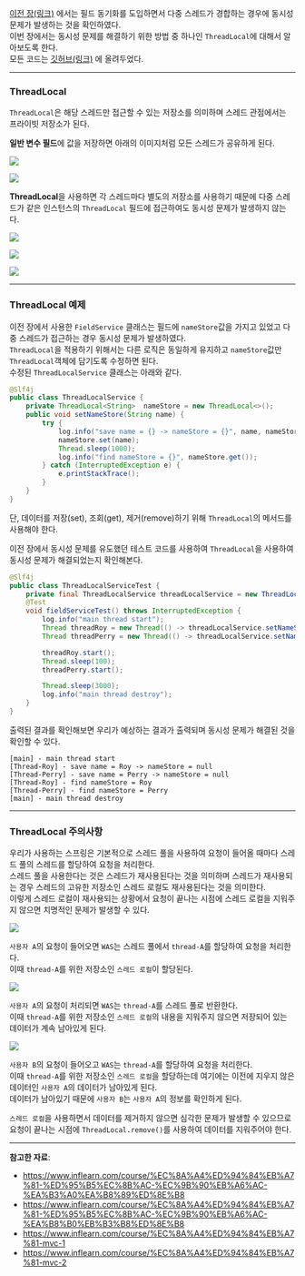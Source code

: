 [이전 장(링크)](https://imprint.tistory.com/279) 에서는 필드 동기화를 도입하면서 다중 스레드가 경합하는 경우에 동시성 문제가 발생하는 것을 확인하였다.  
이번 장에서는 동시성 문제를 해결하기 위한 방법 중 하나인 `ThreadLocal`에 대해서 알아보도록 한다.  
모든 코드는 [깃허브(링크)](https://github.com/roy-zz/spring) 에 올려두었다.

---

### ThreadLocal

`ThreadLocal`은 해당 스레드만 접근할 수 있는 저장소를 의미하며 스레드 관점에서는 프라이빗 저장소가 된다.  
  
**일반 변수 필드**에 값을 저장하면 아래의 이미지처럼 모든 스레드가 공유하게 된다.

![](image/normal-field-variable-1.png)
  
![](image/normal-field-variable-2.png)

**ThreadLocal**을 사용하면 각 스레드마다 별도의 저장소를 사용하기 때문에 다중 스레드가 같은 인스턴스의 `ThreadLocal` 필드에 접근하여도 동시성 문제가 발생하지 않는다.

![](image/thread-local-variable-1.png)
  
![](image/thread-local-variable-2.png)
  
![](image/thread-local-variable-3.png)

---

### ThreadLocal 예제 

이전 장에서 사용한 `FieldService` 클래스는 필드에 `nameStore`값을 가지고 있었고 다중 스레드가 접근하는 경우 동시성 문제가 발생하였다.  
`ThreadLocal`을 적용하기 위해서는 다른 로직은 동일하게 유지하고 `nameStore`값만 `ThreadLocal`객체에 담기도록 수정하면 된다.  
수정된 `ThreadLocalService` 클래스는 아래와 같다.

```java
@Slf4j
public class ThreadLocalService {
    private ThreadLocal<String>  nameStore = new ThreadLocal<>();
    public void setNameStore(String name) {
        try {
            log.info("save name = {} -> nameStore = {}", name, nameStore.get());
            nameStore.set(name);
            Thread.sleep(1000);
            log.info("find nameStore = {}", nameStore.get());
        } catch (InterruptedException e) {
            e.printStackTrace();
        }
    }
}
```

단, 데이터를 저장(set), 조회(get), 제거(remove)하기 위해 `ThreadLocal`의 메서드를 사용해야 한다.
  
이전 장에서 동시성 문제를 유도했던 테스트 코드를 사용하여 `ThreadLocal`을 사용하여 동시성 문제가 해결되었는지 확인해본다.

```java
@Slf4j
public class ThreadLocalServiceTest {
    private final ThreadLocalService threadLocalService = new ThreadLocalService();
    @Test
    void fieldServiceTest() throws InterruptedException {
        log.info("main thread start");
        Thread threadRoy = new Thread(() -> threadLocalService.setNameStore("Roy"), "Thread-Roy");
        Thread threadPerry = new Thread(() -> threadLocalService.setNameStore("Perry"), "Thread-Perry");

        threadRoy.start();
        Thread.sleep(100);
        threadPerry.start();

        Thread.sleep(3000);
        log.info("main thread destroy");
    }
}
```

출력된 결과를 확인해보면 우리가 예상하는 결과가 출력되며 동시성 문제가 해결된 것을 확인할 수 있다.

```
[main] - main thread start
[Thread-Roy] - save name = Roy -> nameStore = null
[Thread-Perry] - save name = Perry -> nameStore = null
[Thread-Roy] - find nameStore = Roy
[Thread-Perry] - find nameStore = Perry
[main] - main thread destroy
```

---

### ThreadLocal 주의사항

우리가 사용하는 스프링은 기본적으로 스레드 풀을 사용하여 요청이 들어올 때마다 스레드 풀의 스레드를 할당하여 요청을 처리한다.  
스레드 풀을 사용한다는 것은 스레드가 재사용된다는 것을 의미하며 스레드가 재사용되는 경우 스레드의 고유한 저장소인 스레드 로컬도 재사용된다는 것을 의미한다.  
이렇게 스레드 로컬이 재사용되는 상황에서 요청이 끝나는 시점에 스레드 로컬을 지워주지 않으면 치명적인 문제가 발생할 수 있다.

![](image/thread-local-problem-1.png)

`사용자 A`의 요청이 들어오면 `WAS`는 스레드 풀에서 `thread-A`를 할당하여 요청을 처리한다.  
이때 `thread-A`를 위한 저장소인 `스레드 로컬`이 할당된다.
  
![](image/thread-local-problem-2.png)

`사용자 A`의 요청이 처리되면 `WAS`는 `thread-A`를 스레드 풀로 반환한다.  
이때 `thread-A`를 위한 저장소인 `스레드 로컬`의 내용을 지워주지 않으면 저장되어 있는 데이터가 계속 남아있게 된다.

![](image/thread-local-problem-3.png)

`사용자 B`의 요청이 들어오고 `WAS`는 `thread-A`를 할당하여 요청을 처리한다.  
이때 `thread-A`를 위한 저장소인 `스레드 로컬`을 할당하는데 여기에는 이전에 지우지 않은 데이터인 `사용자 A`의 데이터가 남아있게 된다.  
데이터가 남아있기 때문에 `사용자 B`는 `사용자 A`의 정보를 확인하게 된다.
  
`스레드 로컬`을 사용하면서 데이터를 제거하지 않으면 심각한 문제가 발생할 수 있으므로 요청이 끝나는 시점에 `ThreadLocal.remove()`를 사용하여 데이터를 지워주어야 한다.

---

**참고한 자료**:

- https://www.inflearn.com/course/%EC%8A%A4%ED%94%84%EB%A7%81-%ED%95%B5%EC%8B%AC-%EC%9B%90%EB%A6%AC-%EA%B3%A0%EA%B8%89%ED%8E%B8
- https://www.inflearn.com/course/%EC%8A%A4%ED%94%84%EB%A7%81-%ED%95%B5%EC%8B%AC-%EC%9B%90%EB%A6%AC-%EA%B8%B0%EB%B3%B8%ED%8E%B8
- https://www.inflearn.com/course/%EC%8A%A4%ED%94%84%EB%A7%81-mvc-1
- https://www.inflearn.com/course/%EC%8A%A4%ED%94%84%EB%A7%81-mvc-2